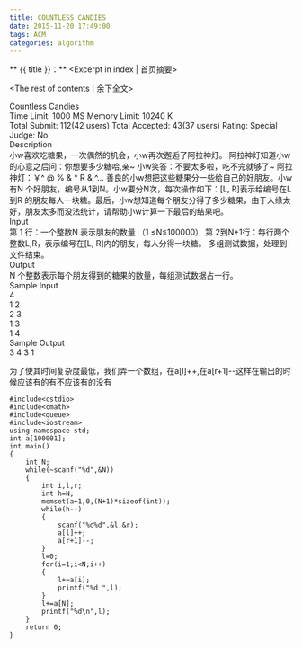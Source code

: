```yaml
---
title: COUNTLESS CANDIES
date: 2015-11-20 17:49:00
tags: ACM
categories: algorithm
---
```


** {{ title }}：** <Excerpt in index | 首页摘要>
<!-- more -->
<The rest of contents | 余下全文>

Countless Candies   
Time Limit: 1000 MS	Memory Limit: 10240 K   
Total Submit: 112(42 users)	Total Accepted: 43(37 users)	Rating:	Special Judge: No   
Description   
     小w喜欢吃糖果，一次偶然的机会，小w再次邂逅了阿拉神灯。      阿拉神灯知道小w的心意之后问：你想要多少糖哈,亲~      小w笑答：不要太多啦，吃不完就够了~      阿拉神灯：￥^ @ % & * R & ^...      善良的小w想把这些糖果分一些给自己的好朋友。小w有N 个好朋友，编号从1到N。小w要分N次，每次操作如下：[L, R]表示给编号在L到R 的朋友每人一块糖。最后，小w想知道每个朋友分得了多少糖果，由于人缘太好，朋友太多而没法统计，请帮助小w计算一下最后的结果吧。   
Input   
第 1 行：一个整数N 表示朋友的数量 （1 ≤N≤100000） 第 2到N+1行：每行两个整数L,R，表示编号在[L, R]内的朋友，每人分得一块糖。 多组测试数据，处理到文件结束。   
Output   
N 个整数表示每个朋友得到的糖果的数量，每组测试数据占一行。   
Sample Input   
4   
1 2   
2 3   
1 3   
1 4   
Sample Output   
3 4 3 1   

为了使其时间复杂度最低，我们弄一个数组，在a[l]++,在a[r+1]--这样在输出的时候应该有的有不应该有的没有   

```
#include<cstdio>
#include<cmath>
#include<queue>
#include<iostream>
using namespace std;
int a[100001];
int main()
{
    int N;
    while(~scanf("%d",&N))
    {
        int i,l,r;
        int h=N;
        memset(a+1,0,(N+1)*sizeof(int));
        while(h--)
        {
            scanf("%d%d",&l,&r);
            a[l]++;
            a[r+1]--;
        }
        l=0;
        for(i=1;i<N;i++)
        {
            l+=a[i];
            printf("%d ",l);
        }
        l+=a[N];
        printf("%d\n",l);
    }
    return 0;
}
```